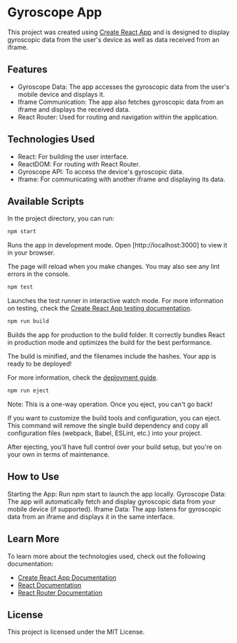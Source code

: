 # Gyroscope App
This project was created using [Create React App](https://github.com/facebook/create-react-app) and is designed to display gyroscopic data from the user's device as well as data received from an iframe.

## Features
- Gyroscope Data: The app accesses the gyroscopic data from the user's mobile device and displays it.
- Iframe Communication: The app also fetches gyroscopic data from an iframe and displays the received data.
- React Router: Used for routing and navigation within the application.
## Technologies Used
- React: For building the user interface.
- ReactDOM: For routing with React Router.
- Gyroscope API: To access the device's gyroscopic data.
- Iframe: For communicating with another iframe and displaying its data.
## Available Scripts
In the project directory, you can run:

```bash
npm start
```
Runs the app in development mode.
Open [http://localhost:3000] to view it in your browser.

The page will reload when you make changes.
You may also see any lint errors in the console.

```bash
npm test
```
Launches the test runner in interactive watch mode.
For more information on testing, check the [Create React App testing documentation](https://create-react-app.dev/docs/running-tests/).
```bash
npm run build
```
Builds the app for production to the build folder.
It correctly bundles React in production mode and optimizes the build for the best performance.

The build is minified, and the filenames include the hashes.
Your app is ready to be deployed!

For more information, check the [deployment guide](https://create-react-app.dev/docs/deployment/).
```bash
npm run eject
```
Note: This is a one-way operation. Once you eject, you can't go back!

If you want to customize the build tools and configuration, you can eject. This command will remove the single build dependency and copy all configuration files (webpack, Babel, ESLint, etc.) into your project.

After ejecting, you'll have full control over your build setup, but you're on your own in terms of maintenance.

## How to Use
Starting the App: Run npm start to launch the app locally.
Gyroscope Data: The app will automatically fetch and display gyroscopic data from your mobile device (if supported).
Iframe Data: The app listens for gyroscopic data from an iframe and displays it in the same interface.
## Learn More
To learn more about the technologies used, check out the following documentation:

- [Create React App Documentation](https://create-react-app.dev/docs/getting-started/)
- [React Documentation](https://react.dev/learn)
- [React Router Documentation](https://reactrouter.com/)
## License
This project is licensed under the MIT License.
